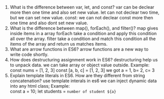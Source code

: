 1. What is the difference between var, let, and const?
   var can be declear more then one time and also set new value.
   let can not declear two time, but we can set new value.
   const: we can not declear const more then one time and also dont set new value.
2. What is the difference between map(), forEach(), and filter()?
   map gives inside items in a array
   forEach take a condition and apply this condition all over the array.
   filter take a condition and match this condition all the items of the array and return us matches items.
3. What are arrow functions in ES6?
   arrow functions are a new way to write code shortly.
4. How does destructuring assignment work in ES6?
   destructuring help us to unpack data. we can take array or object value outside.
   Example: const nums = [1, 2, 3]
   const [a, b, c] = [1, 2, 3] we got a = 1, b= 2, c= 3
5. Explain template literals in ES6. How are they different from string concatenation?
   use template interals in es6 we can inject dynamic data into any html class;
   Example:  
   const a = 10;
   let students = `number of student ${a}`
